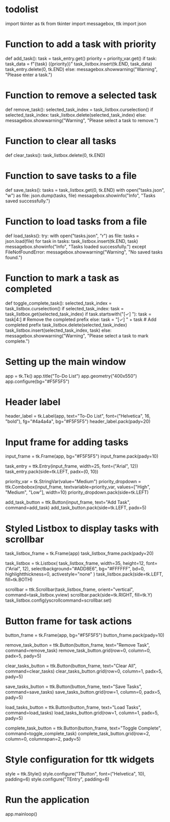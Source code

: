 # todolist
import tkinter as tk
from tkinter import messagebox, ttk
import json

# Function to add a task with priority
def add_task():
    task = task_entry.get()
    priority = priority_var.get()
    if task:
        task_data = f"{task} ({priority})"
        task_listbox.insert(tk.END, task_data)
        task_entry.delete(0, tk.END)
    else:
        messagebox.showwarning("Warning", "Please enter a task.")

# Function to remove a selected task
def remove_task():
    selected_task_index = task_listbox.curselection()
    if selected_task_index:
        task_listbox.delete(selected_task_index)
    else:
        messagebox.showwarning("Warning", "Please select a task to remove.")

# Function to clear all tasks
def clear_tasks():
    task_listbox.delete(0, tk.END)

# Function to save tasks to a file
def save_tasks():
    tasks = task_listbox.get(0, tk.END)
    with open("tasks.json", "w") as file:
        json.dump(tasks, file)
    messagebox.showinfo("Info", "Tasks saved successfully.")

# Function to load tasks from a file
def load_tasks():
    try:
        with open("tasks.json", "r") as file:
            tasks = json.load(file)
            for task in tasks:
                task_listbox.insert(tk.END, task)
        messagebox.showinfo("Info", "Tasks loaded successfully.")
    except FileNotFoundError:
        messagebox.showwarning("Warning", "No saved tasks found.")

# Function to mark a task as completed
def toggle_complete_task():
    selected_task_index = task_listbox.curselection()
    if selected_task_index:
        task = task_listbox.get(selected_task_index)
        if task.startswith("[✓] "):
            task = task[4:]  # Remove the completed prefix
        else:
            task = "[✓] " + task  # Add completed prefix
        task_listbox.delete(selected_task_index)
        task_listbox.insert(selected_task_index, task)
    else:
        messagebox.showwarning("Warning", "Please select a task to mark complete.")

# Setting up the main window
app = tk.Tk()
app.title("To-Do List")
app.geometry("400x550")
app.configure(bg="#F5F5F5")

# Header label
header_label = tk.Label(app, text="To-Do List", font=("Helvetica", 16, "bold"), fg="#4a4a4a", bg="#F5F5F5")
header_label.pack(pady=20)

# Input frame for adding tasks
input_frame = tk.Frame(app, bg="#F5F5F5")
input_frame.pack(pady=10)

task_entry = ttk.Entry(input_frame, width=25, font=("Arial", 12))
task_entry.pack(side=tk.LEFT, padx=(0, 10))

priority_var = tk.StringVar(value="Medium")
priority_dropdown = ttk.Combobox(input_frame, textvariable=priority_var, values=["High", "Medium", "Low"], width=10)
priority_dropdown.pack(side=tk.LEFT)

add_task_button = ttk.Button(input_frame, text="Add Task", command=add_task)
add_task_button.pack(side=tk.LEFT, padx=5)

# Styled Listbox to display tasks with scrollbar
task_listbox_frame = tk.Frame(app)
task_listbox_frame.pack(pady=20)

task_listbox = tk.Listbox(
    task_listbox_frame,
    width=35,
    height=12,
    font=("Arial", 12),
    selectbackground="#ADD8E6",
    bg="#FFFFFF",
    bd=0,
    highlightthickness=0,
    activestyle="none"
)
task_listbox.pack(side=tk.LEFT, fill=tk.BOTH)

scrollbar = ttk.Scrollbar(task_listbox_frame, orient="vertical", command=task_listbox.yview)
scrollbar.pack(side=tk.RIGHT, fill=tk.Y)
task_listbox.config(yscrollcommand=scrollbar.set)

# Button frame for task actions
button_frame = tk.Frame(app, bg="#F5F5F5")
button_frame.pack(pady=10)

remove_task_button = ttk.Button(button_frame, text="Remove Task", command=remove_task)
remove_task_button.grid(row=0, column=0, padx=5, pady=5)

clear_tasks_button = ttk.Button(button_frame, text="Clear All", command=clear_tasks)
clear_tasks_button.grid(row=0, column=1, padx=5, pady=5)

save_tasks_button = ttk.Button(button_frame, text="Save Tasks", command=save_tasks)
save_tasks_button.grid(row=1, column=0, padx=5, pady=5)

load_tasks_button = ttk.Button(button_frame, text="Load Tasks", command=load_tasks)
load_tasks_button.grid(row=1, column=1, padx=5, pady=5)

complete_task_button = ttk.Button(button_frame, text="Toggle Complete", command=toggle_complete_task)
complete_task_button.grid(row=2, column=0, columnspan=2, pady=5)

# Style configuration for ttk widgets
style = ttk.Style()
style.configure("TButton", font=("Helvetica", 10), padding=6)
style.configure("TEntry", padding=6)

# Run the application
app.mainloop()

